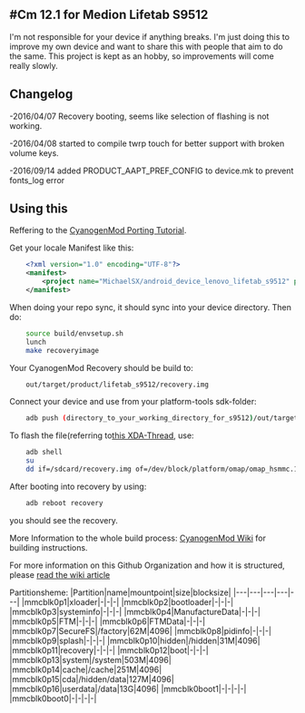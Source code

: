 #Cm 12.1 for Medion Lifetab S9512
---------------------------------
I'm not responsible for your device if anything breaks. 
I'm just doing this to improve my own device and want to share this with people that aim to do the same. 
This project is kept as an hobby, so improvements will come really slowly.

Changelog
---------------
-2016/04/07 Recovery booting, seems like selection of flashing is not working. 

-2016/04/08 started to compile twrp touch for better support with broken volume keys. 

-2016/09/14 added PRODUCT_AAPT_PREF_CONFIG to device.mk to prevent fonts_log error

Using this
---------------
Reffering to the [CyanogenMod Porting Tutorial](https://wiki.cyanogenmod.org/w/Doc:_porting_intro).

Get your locale Manifest like this:
```xml
	<?xml version="1.0" encoding="UTF-8"?>
	<manifest>
  		<project name="MichaelSX/android_device_lenovo_lifetab_s9512" path="device/lenovo/lifetab_s9512" remote="github" revision="master" />
	</manifest>
```
When doing your repo sync, it should sync into your device directory.
Then do:
```bash
	source build/envsetup.sh
	lunch
	make recoveryimage
```
Your CyanogenMod Recovery should be build to:
```bash	
	out/target/product/lifetab_s9512/recovery.img
```
Connect your device and use from your platform-tools sdk-folder:
```bash
	adb push (directory_to_your_working_directory_for_s9512)/out/target/product/lifetab_s9512/recovery.img /sdcard/recovery.img
```
To flash the file(referring to[this XDA-Thread](http://forum.xda-developers.com/showthread.php?t=2063132), use:
```bash
	adb shell
	su
	dd if=/sdcard/recovery.img of=/dev/block/platform/omap/omap_hsmmc.1/by-name/recovery
```
After booting into recovery by using:
```bash
	adb reboot recovery
```
you should see the recovery. 
	
More Information to the whole build process: [CyanogenMod Wiki](http://wiki.cyanogenmod.org/) for building instructions.

For more information on this Github Organization and how it is structured,
please [read the wiki article](http://wiki.cyanogenmod.org/index.php/Github_Organization)


Partitionsheme:
|Partition|name|mountpoint|size|blocksize|
|---|---|---|---|---|
|mmcblk0p1|xloader|-|-|-|
|mmcblk0p2|bootloader|-|-|-|
|mmcblk0p3|systeminfo|-|-|-|
|mmcblk0p4|ManufactureData|-|-|-|
|mmcblk0p5|FTM|-|-|-|
|mmcblk0p6|FTMData|-|-|-|
|mmcblk0p7|SecureFS|/factory|62M|4096|
|mmcblk0p8|pidinfo|-|-|-|
|mmcblk0p9|splash|-|-|-|
|mmcblk0p10|hidden|/hidden|31M|4096|
|mmcblk0p11|recovery|-|-|-|
|mmcblk0p12|boot|-|-|-|
|mmcblk0p13|system|/system|503M|4096|
|mmcblk0p14|cache|/cache|251M|4096|
|mmcblk0p15|cda|/hidden/data|127M|4096|
|mmcblk0p16|userdata|/data|13G|4096|
|mmcblk0boot1|-|-|-|-|
|mmcblk0boot0|-|-|-|-|
